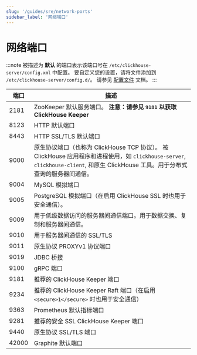 ```yaml
---
slug: '/guides/sre/network-ports'
sidebar_label: '网络端口'
---
```



# 网络端口

:::note
被描述为 **默认** 的端口表示该端口号在 `/etc/clickhouse-server/config.xml` 中配置。 要自定义您的设置，请将文件添加到 `/etc/clickhouse-server/config.d/`。 请参见 [配置文件](/operations/configuration-files) 文档。
:::

|端口|描述|
|----|-----------|
|2181|ZooKeeper 默认服务端口。 **注意：请参见 `9181` 以获取 ClickHouse Keeper**|
|8123|HTTP 默认端口|
|8443|HTTP SSL/TLS 默认端口|
|9000|原生协议端口（也称为 ClickHouse TCP 协议）。 被 ClickHouse 应用程序和进程使用，如 `clickhouse-server`, `clickhouse-client`, 和原生 ClickHouse 工具。用于分布式查询的服务器间通信。|
|9004|MySQL 模拟端口|
|9005|PostgreSQL 模拟端口（在启用 ClickHouse SSL 时也用于安全通信）。|
|9009|用于低级数据访问的服务器间通信端口。用于数据交换、复制和服务器间通信。|
|9010|用于服务器间通信的 SSL/TLS|
|9011|原生协议 PROXYv1 协议端口|
|9019|JDBC 桥接|
|9100|gRPC 端口|
|9181|推荐的 ClickHouse Keeper 端口|
|9234|推荐的 ClickHouse Keeper Raft 端口（在启用 `<secure>1</secure>` 时也用于安全通信）|
|9363|Prometheus 默认指标端口|
|9281|推荐的安全 SSL ClickHouse Keeper 端口|
|9440|原生协议 SSL/TLS 端口|
|42000|Graphite 默认端口|
